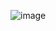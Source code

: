 ![image](https://github.com/companyakis/data-visualization/assets/77589867/b5e993f5-d785-4152-aa80-0f4f4454e759)
